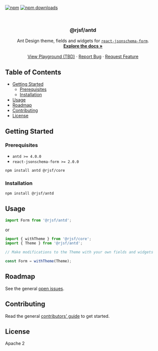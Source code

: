 [![npm][npm-shield]][npm-url]
[![npm downloads][npm-dl-shield]][npm-dl-url]

<br />
<p align="center">
  <h3 align="center">@rjsf/antd</h3>

  <p align="center">
    Ant Design theme, fields and widgets for <a href="https://github.com/rjsf-team/react-jsonschema-form"><code>react-jsonschema-form</code></a>.
    <br />
    <a href="https://react-jsonschema-form.readthedocs.io/"><strong>Explore the docs »</strong></a>
    <br />
    <br />
    <a href="https://rjsf-team.github.io/react-jsonschema-form/">View Playground (TBD)</a>
    ·
    <a href="https://github.com/rjsf-team/react-jsonschema-form/issues">Report Bug</a>
    ·
    <a href="https://github.com/rjsf-team/react-jsonschema-form/issues">Request Feature</a>
  </p>
</p>

## Table of Contents

- [Getting Started](#getting-started)
  - [Prerequisites](#prerequisites)
  - [Installation](#installation)
- [Usage](#usage)
- [Roadmap](#roadmap)
- [Contributing](#contributing)
- [License](#license)

## Getting Started

### Prerequisites

- `antd >= 4.0.0`
- `react-jsonschema-form >= 2.0.0`

```sh
npm install antd @rjsf/core
```

### Installation

```sh
npm install @rjsf/antd
```

## Usage

```javascript
import Form from '@rjsf/antd';
```

or

```javascript
import { withTheme } from '@rjsf/core';
import { Theme } from '@rjsf/antd';

// Make modifications to the Theme with your own fields and widgets

const Form = withTheme(Theme);
```

## Roadmap

See the general [open issues](https://github.com/rjsf-team/react-jsonschema-form/issues).

## Contributing

Read the general [contributors' guide](https://react-jsonschema-form.readthedocs.io/en/latest/#contributing) to get started.

## License

Apache 2

<!-- MARKDOWN LINKS & IMAGES -->

[npm-shield]: https://img.shields.io/npm/v/react-jsonschema-form/latest.svg?style=flat-square
[npm-url]: https://www.npmjs.com/package/react-jsonschema-form
[npm-dl-shield]: https://img.shields.io/npm/dm/react-jsonschema-form.svg?style=flat-square
[npm-dl-url]: https://www.npmjs.com/package/react-jsonschema-form
